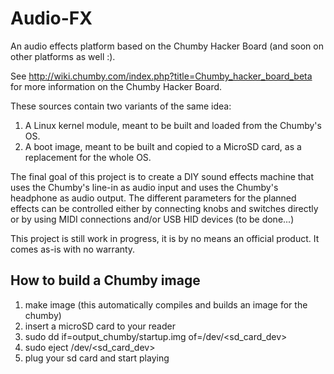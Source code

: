 Audio-FX
========

An audio effects platform based on the Chumby Hacker Board (and soon on other platforms as well :).

See http://wiki.chumby.com/index.php?title=Chumby_hacker_board_beta for more information on the Chumby Hacker Board.

These sources contain two variants of the same idea:
1. A Linux kernel module, meant to be built and loaded from the Chumby's OS.
2. A boot image, meant to be built and copied to a MicroSD card, as a replacement for the whole OS.

The final goal of this project is to create a DIY sound effects machine that uses the Chumby's line-in as audio input and uses the Chumby's headphone as audio output. The different parameters for the planned effects can be controlled either by connecting knobs and switches directly or by using MIDI connections and/or USB HID devices (to be done...)

This project is still work in progress, it is by no means an official product.
It comes as-is with no warranty.


How to build a Chumby image
---------------------------
1. make image (this automatically compiles and builds an image for the chumby)
2. insert a microSD card to your reader
3. sudo dd if=output_chumby/startup.img of=/dev/<sd_card_dev>
4. sudo eject /dev/<sd_card_dev>
5. plug your sd card and start playing


